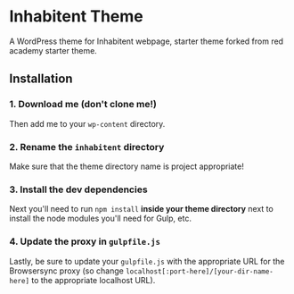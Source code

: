 # Inhabitent Theme

A WordPress theme for Inhabitent webpage, starter theme forked from red academy starter theme.

## Installation

### 1. Download me (don't clone me!)

Then add me to your `wp-content` directory.

### 2. Rename the `inhabitent` directory

Make sure that the theme directory name is project appropriate!

### 3. Install the dev dependencies

Next you'll need to run `npm install` **inside your theme directory** next to install the node modules you'll need for Gulp, etc.

### 4. Update the proxy in `gulpfile.js`

Lastly, be sure to update your `gulpfile.js` with the appropriate URL for the Browsersync proxy (so change `localhost[:port-here]/[your-dir-name-here]` to the appropriate localhost URL).
